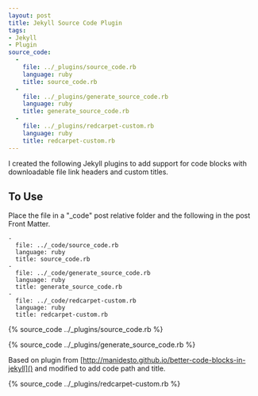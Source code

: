 ```yaml
---
layout: post
title: Jekyll Source Code Plugin
tags:
- Jekyll
- Plugin
source_code:
  -
    file: ../_plugins/source_code.rb
    language: ruby
    title: source_code.rb
  -
    file: ../_plugins/generate_source_code.rb
    language: ruby
    title: generate_source_code.rb
  -
    file: ../_plugins/redcarpet-custom.rb
    language: ruby
    title: redcarpet-custom.rb
---
```


I created the following Jekyll plugins to add support for code blocks with downloadable file link headers and custom titles.

## To Use

Place the file in a "_code" post relative folder and the following in the post Front Matter.

~~~
-
  file: ../_code/source_code.rb
  language: ruby
  title: source_code.rb
-
  file: ../_code/generate_source_code.rb
  language: ruby
  title: generate_source_code.rb
-
  file: ../_code/redcarpet-custom.rb
  language: ruby
  title: redcarpet-custom.rb
~~~

{% source_code ../_plugins/source_code.rb %}

{% source_code ../_plugins/generate_source_code.rb %}

Based on plugin from [http://manidesto.github.io/better-code-blocks-in-jekyll]() and modified to add code path and title.

{% source_code ../_plugins/redcarpet-custom.rb %}
